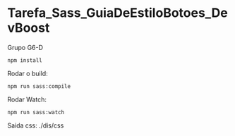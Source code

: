 # Tarefa_Sass_GuiaDeEstiloBotoes_DevBoost

Grupo G6-D 

```
npm install 
```
Rodar o build:
```
npm run sass:compile
```
Rodar Watch:
```
npm run sass:watch

```
Saida css:
./dis/css
```

